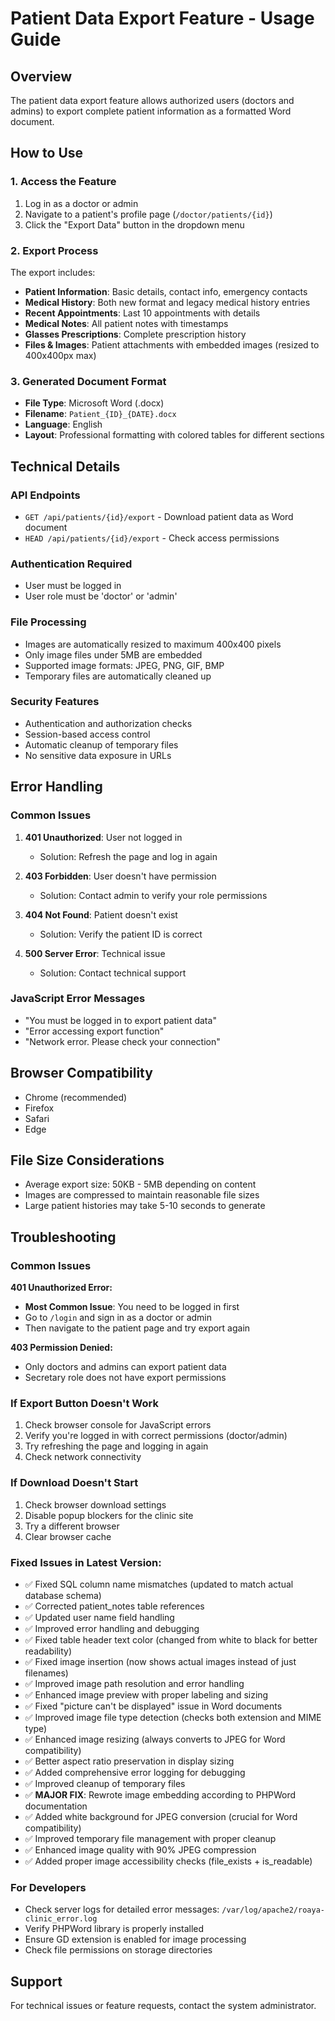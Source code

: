 # Patient Data Export Feature - Usage Guide

## Overview
The patient data export feature allows authorized users (doctors and admins) to export complete patient information as a formatted Word document.

## How to Use

### 1. Access the Feature
1. Log in as a doctor or admin
2. Navigate to a patient's profile page (`/doctor/patients/{id}`)
3. Click the "Export Data" button in the dropdown menu

### 2. Export Process
The export includes:
- **Patient Information**: Basic details, contact info, emergency contacts
- **Medical History**: Both new format and legacy medical history entries
- **Recent Appointments**: Last 10 appointments with details
- **Medical Notes**: All patient notes with timestamps
- **Glasses Prescriptions**: Complete prescription history
- **Files & Images**: Patient attachments with embedded images (resized to 400x400px max)

### 3. Generated Document Format
- **File Type**: Microsoft Word (.docx)
- **Filename**: `Patient_{ID}_{DATE}.docx`
- **Language**: English
- **Layout**: Professional formatting with colored tables for different sections

## Technical Details

### API Endpoints
- `GET /api/patients/{id}/export` - Download patient data as Word document
- `HEAD /api/patients/{id}/export` - Check access permissions

### Authentication Required
- User must be logged in
- User role must be 'doctor' or 'admin'

### File Processing
- Images are automatically resized to maximum 400x400 pixels
- Only image files under 5MB are embedded
- Supported image formats: JPEG, PNG, GIF, BMP
- Temporary files are automatically cleaned up

### Security Features
- Authentication and authorization checks
- Session-based access control
- Automatic cleanup of temporary files
- No sensitive data exposure in URLs

## Error Handling

### Common Issues
1. **401 Unauthorized**: User not logged in
   - Solution: Refresh the page and log in again

2. **403 Forbidden**: User doesn't have permission
   - Solution: Contact admin to verify your role permissions

3. **404 Not Found**: Patient doesn't exist
   - Solution: Verify the patient ID is correct

4. **500 Server Error**: Technical issue
   - Solution: Contact technical support

### JavaScript Error Messages
- "You must be logged in to export patient data"
- "Error accessing export function"
- "Network error. Please check your connection"

## Browser Compatibility
- Chrome (recommended)
- Firefox
- Safari
- Edge

## File Size Considerations
- Average export size: 50KB - 5MB depending on content
- Images are compressed to maintain reasonable file sizes
- Large patient histories may take 5-10 seconds to generate

## Troubleshooting

### Common Issues

**401 Unauthorized Error:**
- **Most Common Issue**: You need to be logged in first
- Go to `/login` and sign in as a doctor or admin
- Then navigate to the patient page and try export again

**403 Permission Denied:**
- Only doctors and admins can export patient data
- Secretary role does not have export permissions

### If Export Button Doesn't Work
1. Check browser console for JavaScript errors
2. Verify you're logged in with correct permissions (doctor/admin)
3. Try refreshing the page and logging in again
4. Check network connectivity

### If Download Doesn't Start
1. Check browser download settings
2. Disable popup blockers for the clinic site
3. Try a different browser
4. Clear browser cache

### Fixed Issues in Latest Version:
- ✅ Fixed SQL column name mismatches (updated to match actual database schema)
- ✅ Corrected patient_notes table references  
- ✅ Updated user name field handling
- ✅ Improved error handling and debugging
- ✅ Fixed table header text color (changed from white to black for better readability)
- ✅ Fixed image insertion (now shows actual images instead of just filenames)
- ✅ Improved image path resolution and error handling
- ✅ Enhanced image preview with proper labeling and sizing
- ✅ Fixed "picture can't be displayed" issue in Word documents
- ✅ Improved image file type detection (checks both extension and MIME type)
- ✅ Enhanced image resizing (always converts to JPEG for Word compatibility)
- ✅ Better aspect ratio preservation in display sizing
- ✅ Added comprehensive error logging for debugging
- ✅ Improved cleanup of temporary files
- ✅ **MAJOR FIX**: Rewrote image embedding according to PHPWord documentation
- ✅ Added white background for JPEG conversion (crucial for Word compatibility)
- ✅ Improved temporary file management with proper cleanup
- ✅ Enhanced image quality with 90% JPEG compression
- ✅ Added proper image accessibility checks (file_exists + is_readable)

### For Developers
- Check server logs for detailed error messages: `/var/log/apache2/roaya-clinic_error.log`
- Verify PHPWord library is properly installed
- Ensure GD extension is enabled for image processing
- Check file permissions on storage directories

## Support
For technical issues or feature requests, contact the system administrator.
